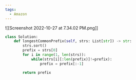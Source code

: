 ```yaml
---
tags:
  - Amazon
---
```

 
![[Screenshot 2022-10-27 at 7.34.02 PM.png]]

```Python
class Solution:
    def longestCommonPrefix(self, strs: List[str]) -> str:
        strs.sort()
        prefix = strs[0]
        for i in range(1, len(strs)):
            while(strs[i][:len(prefix)]!=prefix):
                prefix = prefix[:-1]

        return prefix
```
